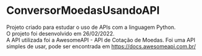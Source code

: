 # ConversorMoedasUsandoAPI
Projeto criado para estudar o uso de APIs com a linguagem Python. <br/>
O projeto foi desenvolvido em 26/02/2022. <br/>
A API utilizada foi a AwesomeAPI - API de Cotação de Moedas. Foi uma API simples de usar, pode ser encontrada em https://docs.awesomeapi.com.br/ <br/>
